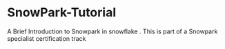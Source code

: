 # SnowPark-Tutorial
A Brief Introduction to Snowpark in snowflake . This is part of a Snowpark specialist certification track
